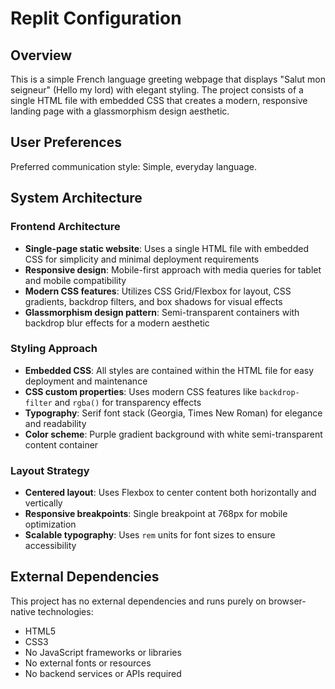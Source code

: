 # Replit Configuration

## Overview

This is a simple French language greeting webpage that displays "Salut mon seigneur" (Hello my lord) with elegant styling. The project consists of a single HTML file with embedded CSS that creates a modern, responsive landing page with a glassmorphism design aesthetic.

## User Preferences

Preferred communication style: Simple, everyday language.

## System Architecture

### Frontend Architecture
- **Single-page static website**: Uses a single HTML file with embedded CSS for simplicity and minimal deployment requirements
- **Responsive design**: Mobile-first approach with media queries for tablet and mobile compatibility
- **Modern CSS features**: Utilizes CSS Grid/Flexbox for layout, CSS gradients, backdrop filters, and box shadows for visual effects
- **Glassmorphism design pattern**: Semi-transparent containers with backdrop blur effects for a modern aesthetic

### Styling Approach
- **Embedded CSS**: All styles are contained within the HTML file for easy deployment and maintenance
- **CSS custom properties**: Uses modern CSS features like `backdrop-filter` and `rgba()` for transparency effects
- **Typography**: Serif font stack (Georgia, Times New Roman) for elegance and readability
- **Color scheme**: Purple gradient background with white semi-transparent content container

### Layout Strategy
- **Centered layout**: Uses Flexbox to center content both horizontally and vertically
- **Responsive breakpoints**: Single breakpoint at 768px for mobile optimization
- **Scalable typography**: Uses `rem` units for font sizes to ensure accessibility

## External Dependencies

This project has no external dependencies and runs purely on browser-native technologies:
- HTML5
- CSS3
- No JavaScript frameworks or libraries
- No external fonts or resources
- No backend services or APIs required
